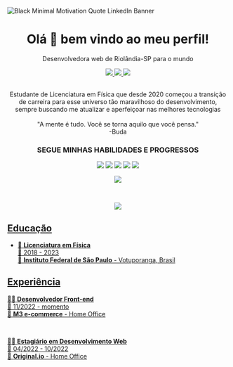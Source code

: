 ![Black Minimal Motivation Quote LinkedIn Banner](https://user-images.githubusercontent.com/98420637/198363808-4b63c16d-c5b4-4d3d-8bca-063ead026553.png)

<h1 align='center'>
  Olá 👋 bem vindo ao meu perfil!
</h1>

<p align='center'>
  Desenvolvedora web de Riolândia-SP para o mundo
</p>

<p align='center'>
   <a href="https://www.instagram.com/ferreira__yasmim/">
    <img src="https://img.shields.io/badge/Gmail-D14836?style=for-the-badge&logo=gmail&logoColor=white" />        
  </a>  
  <a href="https://www.linkedin.com/mwlite/in/yasmim-fernanda-ferreira-184bb3162">
    <img src="https://img.shields.io/badge/linkedin-%230077B5.svg?&style=for-the-badge&logo=linkedin&logoColor=white" />
  </a>   
 <a href="mailto:yasmimffeira@gmail.com">
    <img src="https://img.shields.io/badge/instagram-%23E4405F.svg?&style=for-the-badge&logo=instagram&logoColor=white" />        
  </a>   
</p>

<p align='center'>
   </br>
  Estudante de Licenciatura em Física que desde 2020 começou a transição de carreira para esse universo tão maravilhoso do desenvolvimento, sempre buscando me atualizar e aperfeiçoar nas melhores tecnologias
  </br>
   </br>
  "A mente é tudo. Você se torna aquilo que você pensa."
   </br>
  -Buda
   </br>
</p>

<h3 align='center'>
  SEGUE MINHAS HABILIDADES E PROGRESSOS
 </h3>

<p align='center'>
 <img src="https://img.shields.io/badge/React-20232A?style=for-the-badge&logo=react&logoColor=61DAFB">    <img src="https://img.shields.io/badge/JavaScript-323330?style=for-the-badge&logo=javascript&logoColor=F7DF1E">    <img src="https://img.shields.io/badge/TypeScript-007ACC?style=for-the-badge&logo=typescript&logoColor=white">     <img src="https://img.shields.io/badge/HTML5-E34F26?style=for-the-badge&logo=html5&logoColor=white">    <img src="https://img.shields.io/badge/Sass-CC6699?style=for-the-badge&logo=sass&logoColor=white">  
 </p>


<p align='center'>
  <a href="#"><img src="https://github-readme-stats.vercel.app/api?username=YasmimFFerreira&show_icons=true&theme=synthwave">
 </p>
  </br>
<p align='center'>
 <a href="#"><img src="https://github-readme-stats.vercel.app/api/top-langs/?username=YasmimFFerreira&show_icons=true&theme=synthwave">
    </p>

  ##  Educação
- 📖 **Licenciatura em Física** \
📆 2018 - 2023\
📍 **Instituto Federal de São Paulo** - Votuporanga, Brasil
  
  
 ##  Experiência

👨‍💻 **Desenvolvedor Front-end** \
📆 11/2022 - momento\
📍 **M3 e-commerce** - Home Office
  
   </br>
   
👨‍💻 **Estagiário em Desenvolvimento Web** \
📆 04/2022 - 10/2022\
📍 **Original.io** - Home Office
  

